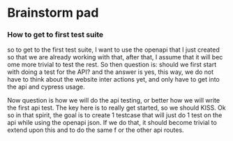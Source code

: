 # Brainstorm pad

### How to get to first test suite

so to get to the first test suite, I want to use the openapi that I just created
so that we are already working with that, after that, I assume that it will bec
ome more trivial to test the rest.
So then question is: should we first start with doing a test for the API?
and the answer is yes, this way, we do not have to think about the website inter
actions yet, and only have to get into the api and cypress usage.

Now question is how we will do the api testing, or better how we will write the
first api test.
The key here is to really get started, so we should KISS.
Ok so in that spirit, the goal is to create 1 testcase that will just do 1 test
on the api while using the openapi json.
If we do that, it should become trivial to extend upon this and to do the same f
or the other api routes.
